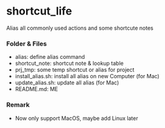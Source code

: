 # shortcut_life
Alias all commonly used actions and some shortcute notes

### Folder & Files
- alias: define alias command
- shortcut_note: shortcut note & lookup table
- prj_tmp: some temp shortcut or alias for project
- install_alias.sh: install all alias on new Computer (for Mac)
- update_alias.sh: update all alias (for Mac)
- README.md: ME


### Remark
- Now only support MacOS, maybe add Linux later

